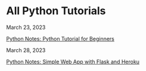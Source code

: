 # All Python Tutorials

March 23, 2023

[Python Notes: Python Tutorial for Beginners](https://jeffreygraessley.com/learn/2023/python_notes_TechWorld_with_Nana)

March 28, 2023  

[Python Notes: Simple Web App with Flask and Heroku](https://jeffreygraessley.com/learn/2023/python_notes_simple_web_app_with_flask_and_heroku)
